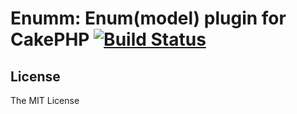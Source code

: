 # Enumm: Enum(model) plugin for CakePHP [![Build Status](https://travis-ci.org/k1LoW/Enumm.svg?branch=master)](https://travis-ci.org/k1LoW/Enumm)

## License

The MIT License
